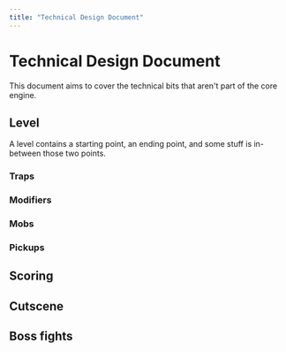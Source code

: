 ```yaml
---
title: "Technical Design Document"
---
```


# Technical Design Document
This document aims to cover the technical bits that aren't part of the core engine.

## Level
A level contains a starting point, an ending point, and some stuff is in-between those two points.

### Traps

### Modifiers

### Mobs

### Pickups

## Scoring

## Cutscene

## Boss fights